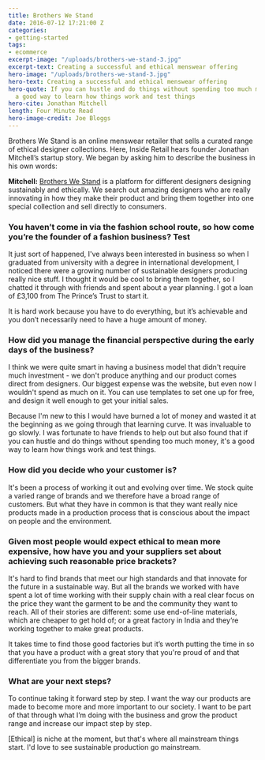 ```yaml
---
title: Brothers We Stand
date: 2016-07-12 17:21:00 Z
categories:
- getting-started
tags:
- ecommerce
excerpt-image: "/uploads/brothers-we-stand-3.jpg"
excerpt-text: Creating a successful and ethical menswear offering
hero-image: "/uploads/brothers-we-stand-3.jpg"
hero-text: Creating a successful and ethical menswear offering
hero-quote: If you can hustle and do things without spending too much money, it's
  a good way to learn how things work and test things
hero-cite: Jonathan Mitchell
length: Four Minute Read
hero-image-credit: Joe Bloggs
---
```


Brothers We Stand is an online menswear retailer that sells a curated range of ethical designer collections. Here, Inside Retail hears founder Jonathan Mitchell’s startup story. We began by asking him to describe the business in his own words:

**Mitchell:** [Brothers We Stand](http://www.brotherswestand.com) is a platform for different designers designing sustainably and ethically. We search out amazing designers who are really innovating in how they make their product and bring them together into one special collection and sell directly to consumers.

### You haven’t come in via the fashion school route, so how come you’re the founder of a fashion business? Test

It just sort of happened, I've always been interested in business so when I graduated from university with a degree in international development, I noticed there were a growing number of sustainable designers producing really nice stuff. I thought it would be cool to bring them together, so I chatted it through with friends and spent about a year planning. I got a loan of £3,100 from The Prince’s Trust to start it.

It is hard work because you have to do everything, but it’s achievable and you don’t necessarily need to have a huge amount of money.

### How did you manage the financial perspective during the early days of the business?

I think we were quite smart in having a business model that didn't require much investment - we don't produce anything and our product comes direct from designers.  Our biggest expense was the website, but even now I wouldn't spend as much on it. You can use templates to set one up for free, and design it well enough to get your initial sales.

Because I'm new to this I would have burned a lot of money and wasted it at the beginning as we going through that learning curve. It was invaluable to go slowly. I was fortunate to have friends to help out but also found that if you can hustle and do things without spending too much money, it's a good way to learn how things work and test things.

### How did you decide who your customer is?

It's been a process of working it out and evolving over time. We stock quite a varied range of brands and we therefore have a broad range of customers. But what they have in common is that they want really nice products made in a production process that is conscious about the impact on people and the environment.

### Given most people would expect ethical to mean more expensive, how have you and your suppliers set about achieving such reasonable price brackets?

It's hard to find brands that meet our high standards and that innovate for the future in a sustainable way. But all the brands we worked with have spent a lot of time working with their supply chain with a real clear focus on the price they want the garment to be and the community they want to reach. All of their stories are different: some use end-of-line materials, which are cheaper to get hold of; or a great factory in India and they’re working together to make great products.

It takes time to find those good factories but it’s worth putting the time in so that you have a product with a great story that you're proud of and that differentiate you from the bigger brands.

### What are your next steps?

To continue taking it forward step by step. I want the way our products are made to become more and more important to our society. I want to be part of that through what I’m doing with the business and grow the product range and increase our impact step by step.

[Ethical] is niche at the moment, but that's where all mainstream things start. I'd love to see sustainable production go mainstream. 
